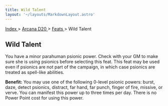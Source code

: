 ```yaml
---
title: Wild Talent
layout: '~/layouts/MarkdownLayout.astro'
---
```


[ Index ](/) > [ Arcana D20 ](/arcana.d20.srd) > [ Feats ](/arcana.d20.srd/feats) > Wild Talent

##  Wild Talent

You have a minor parahuman psionic power. Check with your GM to make sure she
is using psionics before selecting this feat. This feat may be used even if
psionics are not part of the campaign, in which case psionics are treated as
spell-like abilities.

**Benefit:** You may use one of the following 0-level psionic powers: burst,
daze, detect psionics, distract, far hand, far punch, finger of fire, missive,
or verve. You can manifest this power up to three times per day. There is no
Power Point cost for using this power.

